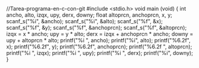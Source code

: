 //Tarea-programa-en-c-con-git
#include <stdio.h>
void main (void)
{
	int ancho, alto, izqx, upy, derx, downy;
	float altoprcn, anchoprcn, x, y;
	scanf_s("%i", &ancho);
	scanf_s("%i", &alto);
	scanf_s("%f", &x);
	scanf_s("%f", &y);
	scanf_s("%f", &anchoprcn);
	scanf_s("%f", &altoprcn);
	izqx = x * ancho;
	upy = y * alto;
	derx = izqx + anchoprcn * ancho;
	downy = upy + altoprcn * alto;
	printf("%i ", ancho);
	printf("%i", alto);
	printf("%6.2f", x);
	printf("%6.2f", y);
	printf("%6.2f", anchoprcn);
	printf("%6.2f ", altoprcn);
	printf("%i ", izqx);
	printf("%i ", upy);
	printf("%i ", derx);
	printf("%i", downy);
}
